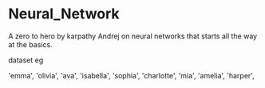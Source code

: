 # Neural_Network

A zero to hero by karpathy Andrej on neural networks that starts all the way at the basics. 

dataset eg


'emma',
'olivia',
'ava',
'isabella',
'sophia',
'charlotte',
'mia',
'amelia',
'harper',
